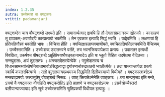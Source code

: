 ```yaml
---
index: 1.2.35
sutra: उच्चैस्तरां वा वषट्कारः
vritti: padamanjari
---
```


 वषट्शब्देन चात्र वौषट्शब्दो लक्ष्यते इति । समानार्थत्वाद् द्वावपि हि तौ देवतासंप्रदानस्य द्योतकौ । कारग्रहणं तु ज्ञापकम्-अवर्णादपि कारप्रत्ययो भवतीति । तेन एवकार इत्यादि सिद्धं भवति । यद्येवमिति । लक्षणायां हि प्रतिपतिगौरवं भवतीति भावः । विचित्रा हीति । क्वचिदक्षरलाघवमाश्रीयते, क्वचित्प्रतिपतिलाघवमिति वैचित्र्यम् । उच्चैस्तरामिति । उच्चैःशब्द उदातभवने वर्तते, तत्र भवनक्रिययापेक्षया प्रत्ययः । उदाततर इत्यर्थो विवक्षितः, प्रकर्षश्च वौषट्शब्दे ऽब्रूहिप्रेषयश्रौषड्वहानामादेःऽ इति यः प्लुतो विहितः तदपेक्षया वेदितव्यः । सन्त्युदाताः, अयं तूदाततरः । अन्त्यसदेशस्येत्येके । प्लुतोदातस्य च विधानसामर्थ्याच्छेषनिघाताभावोऽसिद्धत्वाद्वा द्वयोरप्यचोरुदाततरो भवतीत्येके । तदा याज्यान्तापेक्षः प्रकर्षः स्वार्थि कस्तरबित्यन्ये । ततो ह्युदातमात्रम्प्रथमस्य सिद्धमिति द्वितीयस्याचो विधीयते । वषट्कारशब्दोऽयं मन्त्रब्राह्ममयोः कल्पसूत्रेषु वौषट्शब्दे निरूढः । वषट् क्रियतेऽनेनेति वषट्कारः । ऽमा मान्प्रमृजऽ इति मन्त्रे, ऽत्रयो वै वषट्काराः वौषडिति वषट्करोतिऽ इति ब्राह्मणे च वषट्कारोऽन्त्यः । ऽसर्वत्रोच्चैस्तरां बलीयान्याज्यायाऽ इति सूत्रे उच्चैस्तरामिति श्रुतिप्रकर्षो विधीयत इत्याहुः ॥